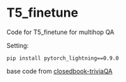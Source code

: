 # T5_finetune

Code for T5_finetune for multihop QA

Setting:
```
pip install pytorch_lightning==0.9.0
```

base code from [closedbook-triviaQA](https://github.com/priya-dwivedi/Deep-Learning/blob/master/trivia-bot-t5/T5-ClosedBook-TriviaQA-Github.ipynb)
